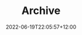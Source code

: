 ---
title: "Archive"
date: 2022-06-19T22:05:57+12:00
draft: false
type: archive

tables:
    All outages:
        pagination: variables.all_outages.count
        template: cards/table.html
        variable: all_outages
        variable_params: "&sort=end_date desc"
        key_renaming: true
        item_limit: 50
        data:
            - id:
                mapping: outage_id
            - street:
                mapping: street
            - suburb:
                mapping: suburb
            - status:
                mapping: status
                class: rounded-label
                boolean_class:
                    true:
                        mapping: active
                        value: true
                        class: light-orange-bg
                    false:
                        mapping: inactive
                        value: false
                        class: light-gray-bg
            - type:
                mapping: outage_type
                class: rounded-label
                boolean_class:
                    true:
                        mapping: planned
                        value: planned
                        class: light-green-bg
                    false:
                        mapping: unplanned
                        value: unplanned
                        class: light-pink-bg
            - start_date:
                mapping: start_date
                function: shortenJSONDate
            - start_time:
                mapping: start_date
                function: findJSONDateTime
            - end_date:
                mapping: end_date
                function: shortenJSONDate
            - end_time:
                mapping: end_date
                function: findJSONDateTime
        enable_search:
            placeholder: Search by ID, street or suburb...
            function: getAllOutages

---